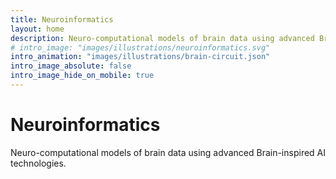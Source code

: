 ```yaml
---
title: Neuroinformatics
layout: home
description: Neuro-computational models of brain data using advanced Brain-inspired AI technologies.
# intro_image: "images/illustrations/neuroinformatics.svg"
intro_animation: "images/illustrations/brain-circuit.json"
intro_image_absolute: false
intro_image_hide_on_mobile: true
---
```


# Neuroinformatics

Neuro-computational models of brain data using advanced Brain-inspired AI technologies.
